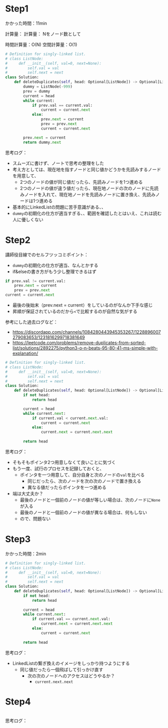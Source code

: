 # Step1

かかった時間：11min

計算量：
計算量： Nをノード数として

時間計算量：O(N) 空間計算量：O(1)

```python
# Definition for singly-linked list.
# class ListNode:
#     def __init__(self, val=0, next=None):
#         self.val = val
#         self.next = next
class Solution:
    def deleteDuplicates(self, head: Optional[ListNode]) -> Optional[ListNode]:
        dummy = ListNode(-999)
        prev = dummy
        current = head
        while current:
            if prev.val == current.val:
                current = current.next
            else:
                prev.next = current
                prev = prev.next
                current = current.next

        prev.next = current
        return dummy.next
```
思考ログ：
- スムーズに書けず、ノートで思考の整理をした
- 考え方としては、現在地を指すノードと同じ値かどうかを先読みするノードを用意して、
  - 2つのノードの値が同じ値だったら、先読みノードを1つ進める
  - 2つのノードの値が違う値だったら、現在地ノードの次のノードに先読みノードを入れて、現在地ノードを先読みノードに置き換え、先読みノードは1つ進める
- 基本的にLinkedListの問題に苦手意識がある、、
- ```dummy```の初期化の仕方が適当すぎる、、範囲を確認したとはいえ、これは読む人に優しくない

# Step2

講師役目線でのセルフツッコミポイント：
- ```dummy```の初期化の仕方が適当、なんとかする
- if&elseの書き方がもう少し整理できるはず
```python
if prev.val != current.val:
    prev.next = current
    prev = prev.next
current = current.next
```
- 最後の後始末（prev.next = current）をしているのがなんか下手な感じ
- 昇順が保証されているのだから```<```で比較するのが自然な気がする

参考にした過去ログなど：
- https://discordapp.com/channels/1084280443945353267/1228896007279083653/1231816299718381649
- https://leetcode.com/problems/remove-duplicates-from-sorted-list/solutions/2892275/python3-o-n-beats-95-80-41-ms-simple-with-explanation/

```python
# Definition for singly-linked list.
# class ListNode:
#     def __init__(self, val=0, next=None):
#         self.val = val
#         self.next = next
class Solution:
    def deleteDuplicates(self, head: Optional[ListNode]) -> Optional[ListNode]:
        if not head:
            return head

        current = head
        while current.next:    
            if current.val < current.next.val:
                current = current.next
            else:
                current.next = current.next.next
        
        return head
```
思考ログ：
- そもそもポインタ2つ用意しなくて良いことに気づく
- もう一度、試行のプロセスを記録しておくと、
  - ポインタを一つ用意して、自分自身と次のノードの```val```を比べる
    - 同じだったら、次のノードを次の次のノードで置き換える
    - 異なる値だったらポインタを一つ進める
- 端は大丈夫か？
  - 最後のノードと一個前のノードの値が等しい場合は、次のノードに```None```が入る
  - 最後のノードと一個前のノードの値が異なる場合は、何もしない
  - ので、問題ない

# Step3

かかった時間：2min

```python
# Definition for singly-linked list.
# class ListNode:
#     def __init__(self, val=0, next=None):
#         self.val = val
#         self.next = next
class Solution:
    def deleteDuplicates(self, head: Optional[ListNode]) -> Optional[ListNode]:
        if not head:
            return head
        
        current = head
        while current.next:
            if current.val == current.next.val:
                current.next = current.next.next
            else:
                current = current.next
        
        return head
```
思考ログ：
- LinkedListの繋ぎ換えのイメージをしっかり持つようにする
  - 同じ値だったら一個飛ばして引っかけ直す
    - 次の次のノードへのアクセスはどうやるか？
      - ```current.next.next```

# Step4

```python
```
思考ログ：

